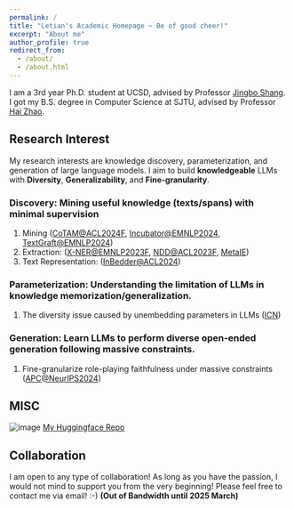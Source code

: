 ```yaml
---
permalink: /
title: "Letian's Academic Homepage ~ Be of good cheer!"
excerpt: "About me"
author_profile: true
redirect_from: 
  - /about/
  - /about.html
---
```


I am a 3rd year Ph.D. student at UCSD, advised by Professor [Jingbo Shang](https://shangjingbo1226.github.io/). I got my B.S. degree in Computer Science at SJTU, advised by Professor [Hai Zhao](https://bcmi.sjtu.edu.cn/home/zhaohai/). 

Research Interest
------

My research interests are knowledge discovery, parameterization, and generation of large language models. I aim to build **knowledgeable** LLMs with **Diversity**, **Generalizability**, and **Fine-granularity**. 

### Discovery: Mining useful knowledge (texts/spans) with minimal supervision

1. Mining ([CoTAM@ACL2024F](https://aclanthology.org/2024.findings-acl.1/), [Incubator@EMNLP2024](https://arxiv.org/abs/2404.10877), [TextGraft@EMNLP2024](https://arxiv.org/abs/2406.11115))
2. Extraction: ([X-NER@EMNLP2023F](https://aclanthology.org/2023.findings-emnlp.908/), [NDD@ACL2023F](https://aclanthology.org/2023.findings-acl.694/), [MetaIE](https://arxiv.org/abs/2404.00457))
3. Text Representation: ([InBedder@ACL2024](https://aclanthology.org/2024.acl-long.27/))

### Parameterization: Understanding the limitation of LLMs in knowledge memorization/generalization.

1. The diversity issue caused by unembedding parameters in LLMs ([ICN](https://arxiv.org/abs/2410.02284))

### Generation: Learn LLMs to perform diverse open-ended generation following massive constraints.

1. Fine-granularize role-playing faithfulness under massive constraints ([APC@NeurIPS2024](https://arxiv.org/abs/2405.07726))

MISC
------
![image](https://github.com/user-attachments/assets/b94ac6b9-4ae4-433b-b090-0d7eb6c8166b)
[My Huggingface Repo](https://huggingface.co/KomeijiForce)

Collaboration
------
I am open to any type of collaboration! As long as you have the passion, I would not mind to support you from the very beginning! Please feel free to contact me via email! :-) **(Out of Bandwidth until 2025 March)**
